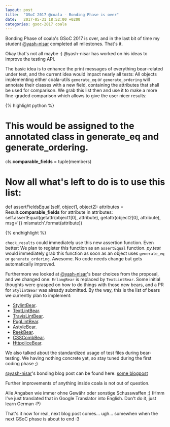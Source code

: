 ```yaml
---
layout: post
title:  "GSoC 2017 @coala - Bonding Phase is over"
date:   2017-05-31 18:52:00 +0200
categories: gsoc-2017 coala
---
```

Bonding Phase of coala's GSoC 2017 is over, and in the last bit of time my student [@yash-nisar] completed all milestones. That's it.

Okay that's not all maybe :) @yash-nisar has worked on his ideas to improve the testing API. 

The basic idea is to enhance the print messages of everything bear-related under test, and the current idea would impact
nearly all tests: All objects implementing either coala-utils `generate_eq` or `generate_ordering` will annotate their classes with a new field, containing the attributes that shall be used for comparison. We grab this list then and use it
to make a more fine-graded comparison which allows to give the user nicer results:

{% highlight python %}

# This would be assigned to the annotated class in generate_eq and generate_ordering.
cls.__comparable_fields__ = tuple(members)

# Now all what's left to do is to use this list:
def assertFieldsEqual(self, object1, object2):
   attributes = Result.__comparable_fields__
   for attribute in attributes:
       self.assertEqual(getattr(object1[0], attribute), getattr(object2[0], attribute), msg='{} mismatch'.format(attribute))

{% endhighlight %}

`check_results` could immediately use this new assertion function. Even better: We plan to register this function as an
`assertEqual` function. *py.test* would immediately grab this function as soon as an object uses
`generate_eq` or `generate_ordering`. Awesome. No code needs change but gets automatically improved.

Furthermore we looked at [@yash-nisar]'s bear choices from the proposal, and we changed one:
`ErlangBear` is replaced by `TextLintBear`. Some initial thoughts were grasped on how to do things with those new bears,
and a PR for `StylintBear` was already submitted. By the way, this is the list of bears we currently plan to implement:

- [StylintBear](https://github.com/coala/coala-bears/issues/754).
- [TextLintBear](https://github.com/coala/coala-bears/issues/1576).
- [TravisLintBear](https://github.com/coala/coala-bears/issues/294).
- [PugLintBear](https://github.com/coala/coala-bears/issues/290).
- [AstyleBear](https://github.com/coala/coala-bears/issues/388).
- [ReekBear](https://github.com/coala/coala-bears/issues/439).
- [CSSCombBear](https://github.com/coala/coala-bears/issues/634).
- [HttpoliceBear](https://github.com/coala/coala-bears/issues/596).

We also talked about the standardized usage of test files during bear-testing. We having nothing concrete
yet, so stay tuned during the first coding phase ;)

[@yash-nisar]'s bonding blog post can be found here: [some blogpost]

Further improvements of anything inside coala is not out of question.

Alle Angaben wie immer ohne Gewähr oder sonstige Schusswaffen ;)
(Hmm I've just translated that in Google Translator into English.
Don't do it, just learn German :P)

That's it now for real, next blog post comes... ugh... somewhen when the next GSoC phase is about to end :3

[@yash-nisar]: https://github.com/yash-nisar/
[some blogpost]: https://yash-nisar.github.io/blog/community-bonding/
